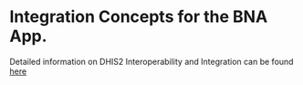 # Integration Concepts for the BNA App.

Detailed information on DHIS2 Interoperability and
Integration can be found [here](https://docs.dhis2.org/master/en/implementer/html/dhis2_implementation_guide_full.html)
